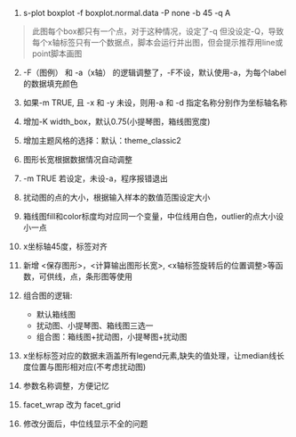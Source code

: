 1. s-plot boxplot -f boxplot.normal.data -P none -b 45  -q A
> 此图每个box都只有一个点，对于这种情况，设定了-q 但没设定-Q，导致每个x轴标签只有一个数据点，脚本会运行并出图，但会提示推荐用line或point脚本画图

2. -F（图例） 和 -a（x轴） 的逻辑调整了，-F不设，默认使用-a，为每个label的数据填充颜色


3. 如果-m TRUE, 且 -x 和 -y 未设，则用-a 和 -d 指定名称分别作为坐标轴名称

4. 增加-K width_box，默认0.75(小提琴图，箱线图宽度)

5. 增加主题风格的选择：默认：theme_classic2

6. 图形长宽根据数据情况自动调整

7. -m TRUE 若设定，未设-a，程序报错退出

8. 扰动图的点的大小，根据输入样本的数值范围设定大小

9. 箱线图fill和color标度均对应同一个变量，中位线用白色，outlier的点大小设小一点

10. x坐标轴45度，标签对齐

11. 新增 <保存图形>，<计算输出图形长宽>, <x轴标签旋转后的位置调整>等函数，可供线，点，条形图等使用

11. 组合图的逻辑:

    * 默认箱线图
    * 扰动图、小提琴图、箱线图三选一
    * 组合图：箱线图+扰动图，小提琴图+扰动图


12. x坐标标签对应的数据未涵盖所有legend元素,缺失的值处理，让median线长度位置与图形相对应(不考虑扰动图)

13. 参数名称调整，方便记忆
14. facet_wrap 改为 facet_grid
15. 修改分面后，中位线显示不全的问题
